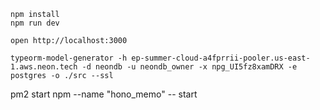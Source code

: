 ```
npm install
npm run dev
```

```
open http://localhost:3000

typeorm-model-generator -h ep-summer-cloud-a4fprrii-pooler.us-east-1.aws.neon.tech -d neondb -u neondb_owner -x npg_UI5fz8xamDRX -e postgres -o ./src --ssl
```

pm2 start npm --name "hono_memo" -- start
